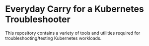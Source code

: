 # Everyday Carry for a Kubernetes Troubleshooter

This repository contains a variety of tools and utilities required for troubleshooting/testing Kubernetes workloads.
